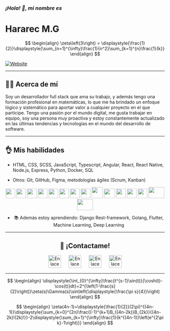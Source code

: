 ### *¡Hola! 👋, mi nombre es*
# Hararec M.G

<div align="center">

$$
\begin{align}
\zeta\left(3\right) = \displaystyle{\frac{1}{2}}\displaystyle{\sum_{n=1}^{\infty}\frac{1}{n^2}\sum_{k=1}^{n}\frac{1}{k}}
\end{align}
$$

</div>

[![Website][shieldsIoLogoWebSite]][webSite]

<hr/>

## 🙋‍♂️ Acerca de mí
Soy un desarrollador full stack que ama su trabajo, y además tengo una formación profesional en matemáticas, lo que me ha brindado un enfoque lógico y sistemático para aportar valor a cualquier proyecto en el que participe. Tengo una pasión por el mundo digital, me gusta trabajar en equipo, soy una persona muy proactiva y estoy constantemente actualizado en las últimas tendencias y tecnologías en el mundo del desarrollo de software.

<hr/>

## 👌 Mis habilidades
- HTML, CSS, SCSS, JavaScript, Typescript, Angular, React, React Native, Node.js, Express, Python<!-- , .NET Core -->, Docker, SQL
<!-- - Desarrollo móvil: Swift, Kotlin, Java, Dart, React Native, Flutter, Ionic, Android Studio, Xcode -->
- Otros: Git, GitHub, Figma,<!-- Docker, --> metodologías ágiles (Scrum, Kanban)

<div display="flex" align="center" justify-content="space-evenly" align-items="center">
<!-- <img margin="0" padding="0" flex-grow="1" flex-shrink="0" src="https://camo.githubusercontent.com/ddab19cf066e0086c8766d3fd2f5cf0e17f41fbb728a1c2b475848ab9266f58a/68747470733a2f2f6564656e742e6769746875622e696f2f537570657254696e7949636f6e732f696d616765732f7376672f646172742e737667" width="30" height="30" /> -->
<!-- <img margin="0" padding="0" flex-grow="1" flex-shrink="0" src="https://camo.githubusercontent.com/a870803f30db1d15495072fa9e946a7fa6a6fc1a47fe12324aaf7509c410fc4a/68747470733a2f2f6564656e742e6769746875622e696f2f537570657254696e7949636f6e732f696d616765732f7376672f6a6176612e737667" width="30" height="30" /> -->
<!-- <img margin="0" padding="0" flex-grow="1" flex-shrink="0" src="https://camo.githubusercontent.com/28f57c54a36d9362f6f20f6a011471a4b0ffc6ad1a6f7b74ced17e922f118fbd/68747470733a2f2f6564656e742e6769746875622e696f2f537570657254696e7949636f6e732f696d616765732f7376672f6b6f746c696e2e737667" width="30" height="30" /> -->
<!-- <img margin="0" padding="0" flex-grow="1" flex-shrink="0" src="https://cdn.worldvectorlogo.com/logos/swift-15.svg" width="30" height="30" /> -->
<!-- <img margin="0" padding="0" flex-grow="1" flex-shrink="0" src="https://camo.githubusercontent.com/750365ec8e10a2a4075ffb09fd644c3176c98638a7c45a79a8a40366a9d64f3a/68747470733a2f2f6564656e742e6769746875622e696f2f537570657254696e7949636f6e732f696d616765732f7376672f666c75747465722e737667" width="30" height="30" /> -->
<!-- <img margin="0" padding="0" flex-grow="1" flex-shrink="0" src="https://uxwing.com/wp-content/themes/uxwing/download/brands-and-social-media/ionic-icon.png" width="30" height="30" /> -->
<img margin="0" padding="0" flex-grow="1" flex-shrink="0" src="https://camo.githubusercontent.com/72e5df59529a42423d671ba4c02bfb327d917517bfff18595c5e5dc17a5abece/68747470733a2f2f6564656e742e6769746875622e696f2f537570657254696e7949636f6e732f696d616765732f7376672f68746d6c352e737667" width="30" height="30" />
<img margin="0" padding="0" flex-grow="1" flex-shrink="0" src="https://camo.githubusercontent.com/b788527f604d8e727fcc90d721984125bced85c8a1c9f8da69c6c4a3e51df3c5/68747470733a2f2f6564656e742e6769746875622e696f2f537570657254696e7949636f6e732f696d616765732f7376672f637373332e737667" width="30" height="30" />
<img margin="0" padding="0" flex-grow="1" flex-shrink="0" src="https://camo.githubusercontent.com/3a61a49321fba37513904864aee93be1873b05f2cb84b9c13a5dfbb534ac17fa/68747470733a2f2f6564656e742e6769746875622e696f2f537570657254696e7949636f6e732f696d616765732f7376672f736173732e737667" width="30" height="30" />
<img margin="0" padding="0" flex-grow="1" flex-shrink="0" src="https://camo.githubusercontent.com/9496882abd182958bcea4238ab44f7eb8928d7a4144c150f18f6c55ceb9b4490/68747470733a2f2f6564656e742e6769746875622e696f2f537570657254696e7949636f6e732f696d616765732f7376672f6a6176617363726970742e737667" width="30" height="30" />
<img margin="0" padding="0" flex-grow="1" flex-shrink="0" src="https://camo.githubusercontent.com/ff660f3b34106793e1a8008592156f3127d8465adc82e103b9f2e0ce012c70ec/68747470733a2f2f6564656e742e6769746875622e696f2f537570657254696e7949636f6e732f696d616765732f7376672f747970657363726970742e737667" width="30" height="30" />
<img margin="0" padding="0" flex-grow="1" flex-shrink="0" src="https://camo.githubusercontent.com/3bb4e08007aeb844bff964ccb7d928b237019cf9c83a37ac66f763cd01d8ce1a/68747470733a2f2f63646e2e737667706f726e2e636f6d2f6c6f676f732f6e6f64656a732d69636f6e2e737667" width="30" height="30" />
<img margin="0" padding="0" flex-grow="1" flex-shrink="0" src="https://camo.githubusercontent.com/aa96ee3a3352c9c3c2161d3e95698d0885a277ab85d617fe77912627d37a3959/68747470733a2f2f6564656e742e6769746875622e696f2f537570657254696e7949636f6e732f696d616765732f7376672f707974686f6e2e737667" width="30" height="30" />
<img margin="0" padding="0" flex-grow="1" flex-shrink="0" src="https://upload.wikimedia.org/wikipedia/commons/a/a7/React-icon.svg" width="30" height="30" />
<img margin="0" padding="0" flex-grow="1" flex-shrink="0" src="https://upload.wikimedia.org/wikipedia/commons/c/cf/Angular_full_color_logo.svg" width="35" height="35" />
<img margin="0" padding="0" flex-grow="1" flex-shrink="0" src="https://upload.wikimedia.org/wikipedia/commons/b/b2/Bootstrap_logo.svg" width="35" height="30" />
<!-- <img margin="0" padding="0" flex-grow="1" flex-shrink="0" src="https://camo.githubusercontent.com/a870803f30db1d15495072fa9e946a7fa6a6fc1a47fe12324aaf7509c410fc4a/68747470733a2f2f6564656e742e6769746875622e696f2f537570657254696e7949636f6e732f696d616765732f7376672f6a6176612e737667" width="30" height="30" /> -->
<img margin="0" padding="0" flex-grow="1" flex-shrink="0" src="https://camo.githubusercontent.com/b9279edfece526123a96af67ea002acdd47e84e5ad05126faa08ab3332f8a9ef/68747470733a2f2f6564656e742e6769746875622e696f2f537570657254696e7949636f6e732f696d616765732f7376672f646f636b65722e737667" width="30" height="30" />
<!-- <img margin="0" padding="0" flex-grow="1" flex-shrink="0" src="https://cdn.cdnlogo.com/logos/c/27/c.svg" width="30" height="30" /> -->
<!-- <img margin="0" padding="0" flex-grow="1" flex-shrink="0" src="https://cdn.worldvectorlogo.com/logos/golang-gopher.svg" width="35" height="35" /> -->
<img margin="0" padding="0" flex-grow="1" flex-shrink="0" src="https://raw.githubusercontent.com/jmnote/z-icons/master/svg/git.svg" width="30" height="30" />
<img margin="0" padding="0" flex-grow="1" flex-shrink="0" src="https://camo.githubusercontent.com/b079fe922f00c4b86f1b724fbc2e8141c468794ce8adbc9b7456e5e1ad09c622/68747470733a2f2f6564656e742e6769746875622e696f2f537570657254696e7949636f6e732f696d616765732f7376672f6769746875622e737667" width="30" height="30" />
<!-- <img margin="0" padding="0" flex-grow="1" flex-shrink="0" src="https://upload.wikimedia.org/wikipedia/commons/9/9c/IntelliJ_IDEA_Icon.svg" width="50" height="35" /> -->
<!-- <img margin="0" padding="0" flex-grow="1" flex-shrink="0" src="https://is2-ssl.mzstatic.com/image/thumb/Purple112/v4/dd/fa/53/ddfa5386-5895-25e0-3ba7-c68336f4c000/Xcode-85-220-0-4-2x-sRGB.png/1200x630bb.png" width="35" height="35" /> -->
<!-- <img margin="0" padding="0" flex-grow="1" flex-shrink="0" src="https://upload.wikimedia.org/wikipedia/commons/9/95/Android_Studio_Icon_3.6.svg" width="50" height="35" /> -->
<!-- <img margin="0" padding="0" flex-grow="1" flex-shrink="0" src="https://upload.wikimedia.org/wikipedia/commons/5/59/Visual_Studio_Icon_2019.svg" width="50" height="35" /> -->
<img margin="0" padding="0" flex-grow="1" flex-shrink="0" src="https://camo.githubusercontent.com/49bf68737c87387f9727b07f8c37d8024fa38bb8add33c08abc4fda283978a5e/68747470733a2f2f63646e2e737667706f726e2e636f6d2f6c6f676f732f636f6e64612e737667" width="50" height="35" />
<img margin="0" padding="0" flex-grow="1" flex-shrink="0" src="https://camo.githubusercontent.com/ed93c2b000a76ceaad1503e7eb9356591b885227e82a36a005b9d3498b303ba5/68747470733a2f2f7777772e766563746f726c6f676f2e7a6f6e652f6c6f676f732f6669676d612f6669676d612d69636f6e2e737667" width="50" height="35" />
<!-- <img margin="0" padding="0" flex-grow="1" flex-shrink="0" src="https://camo.githubusercontent.com/8224804e28d6c0e0ff71792abdd5c129578f42d497bba17734f2e21b1cf134e6/68747470733a2f2f6564656e742e6769746875622e696f2f537570657254696e7949636f6e732f696d616765732f7376672f6170706c652e737667" width="30" height="30" /> -->
<!-- <img margin="0" padding="0" flex-grow="1" flex-shrink="0" src="https://camo.githubusercontent.com/875b2967090ac970937698e92e1bfeefdc6168b9afb428aabfe321e19d549d74/68747470733a2f2f6564656e742e6769746875622e696f2f537570657254696e7949636f6e732f696d616765732f7376672f6c696e75782e737667" width="30" height="30" /> -->
<!-- <img margin="0" padding="0" flex-grow="1" flex-shrink="0" src="https://camo.githubusercontent.com/060acf7e46293144e29fca9e750d2d73af82c51bcb2d7340eb3ff24e9e03c6f0/68747470733a2f2f6564656e742e6769746875622e696f2f537570657254696e7949636f6e732f696d616765732f7376672f64656269616e2e737667" width="30" height="30" /> -->
<!-- <img margin="0" padding="0" flex-grow="1" flex-shrink="0" src="https://camo.githubusercontent.com/05eece38536aac5c8437e2cb46362e545443a80922c5e28463530726a6d186ac/68747470733a2f2f6564656e742e6769746875622e696f2f537570657254696e7949636f6e732f696d616765732f7376672f77696e646f77732e737667" width="50" height="35" /> -->
<div/>

- 📚 Además estoy aprendiendo: Django Rest-framework, Golang, Flutter, Machine Learning, Deep Learning

<hr/>

<!-- ## Proyectos destacados
- Aplicación móvil de seguimiento de actividad física: Desarrollé una aplicación móvil para Android y iOS que permite a los usuarios llevar un registro de su actividad física y hacer seguimiento de sus metas de entrenamiento. Utilicé React Native para el desarrollo de la aplicación y integré funcionalidades como el seguimiento de rutas de GPS y la integración con servicios de terceros como Google Fit.
- Sitio web de venta de productos artesanales: Diseñé y desarrollé un sitio web para una pequeña empresa de productos artesanales utilizando PHP, MySQL y una plantilla de diseño responsive. Integré un sistema de carrito de compras y un panel de administración para que la empresa pudiera gestionar sus productos y pedidos de manera eficiente.
- Aplicación de seguimiento de dieta y nutrición: Desarrollé una aplicación móvil para Android y iOS que permite a los usuarios llevar un registro de su consumo de alimentos y hacer seguimiento de sus objetivos nutricionales. Utilicé React Native para el desarrollo de la aplicación y integré funcionalidades como la integración con bases de datos de alimentos y la opción de escanear códigos de barras para facilitar el registro de alimentos.
- Plataforma de venta en línea de ropa: Diseñé y desarrollé una plataforma de venta en línea para una pequeña empresa de ropa utilizando PHP, MySQL y una plantilla de diseño responsive. Integré un sistema de carrito de compras y un panel de administración para que la empresa pudiera gestionar sus productos y pedidos de manera eficiente. -->

## 📧 ¡Contactame!

<!-- <a href="https://github.com/hararecmg"><img src="https://camo.githubusercontent.com/b079fe922f00c4b86f1b724fbc2e8141c468794ce8adbc9b7456e5e1ad09c622/68747470733a2f2f6564656e742e6769746875622e696f2f537570657254696e7949636f6e732f696d616765732f7376672f6769746875622e737667" alt="Enlace a Github de Hararec MG" style="width: 40px; height: 40px; margin-right: 20px;"></a> -->
<a href="https://www.twitter.com/HararecMG"><img src="https://camo.githubusercontent.com/35b0b8bfbd8840f35607fb56ad0a139047fd5d6e09ceb060c5c6f0a5abd1044c/68747470733a2f2f6564656e742e6769746875622e696f2f537570657254696e7949636f6e732f696d616765732f7376672f747769747465722e737667" alt="Enlace a Facebook de Hararec MG" style="width: 40px; height: 40px; margin-right: 20px;"></a>
<a href="https://www.linkedin.com/in/hararec-medina-gonzález"><img src="https://camo.githubusercontent.com/c8a9c5b414cd812ad6a97a46c29af67239ddaeae08c41724ff7d945fb4c047e5/68747470733a2f2f6564656e742e6769746875622e696f2f537570657254696e7949636f6e732f696d616765732f7376672f6c696e6b6564696e2e737667" alt="Enlace a LinkedIn de Hararec MG" style="width: 40px; height: 40px; margin-right: 20px;"></a>
<a href="https://www.facebook.com/hararec.medinagonzalez?mibextid=ZbWKwL"><img src="https://camo.githubusercontent.com/8f245234577766478eaf3ee72b0615e99bb9ef3eaa56e1c37f75692811181d5c/68747470733a2f2f6564656e742e6769746875622e696f2f537570657254696e7949636f6e732f696d616765732f7376672f66616365626f6f6b2e737667" alt="Enlace a Facebook de Hararec MG" style="width: 40px; height: 40px; margin-right: 20px;"></a>
<a href="mailto:hararecmedina@gmail.com"><img src="https://camo.githubusercontent.com/4a3dd8d10a27c272fd04b2ce8ed1a130606f95ea6a76b5e19ce8b642faa18c27/68747470733a2f2f6564656e742e6769746875622e696f2f537570657254696e7949636f6e732f696d616765732f7376672f676d61696c2e737667" alt="Enlace para enviar un correo electrónico a hararecmedina@gmail.com" style="width: 40px; height: 40px;"></a>

<hr/>

<div align="center">

$$
\begin{align}
\displaystyle{\int_{0}^{\infty}\frac{t^{s-1}\sin(t)}{\cosh(t)-\cos(t)}dt}=2^{\left(1-\frac{s}{2}\right)}\zeta(s)\Gamma(s)\sin\left(\displaystyle{\frac{\pi s}{4}}\right)
\end{align}
$$

</div>

<div align="center">

$$
\begin{align}
\zeta(4n-1)=\displaystyle{\frac{1}{2}}(2\pi)^{(4n-1)}\displaystyle{\sum_{k=0}^{2n}\frac{(-1)^{k+1}B_{(4n-2k)}B_{2k}}{(4n-2k)!(2k)!}}-2\displaystyle{\sum_{k=1}^{\infty}\frac{1}{k^{(4n-1)}\left(e^{2\pi k}-1\right)}}
\end{align}
$$

</div>

[shieldsIoLogoWebSite]: https://img.shields.io/website?style=plastic&up_message=%21visita%20mi%20sitio%20web%21&url=https%3A%2F%2Fhararecmg.github.io%2FPortafolio-webapp%2F
[webSite]: https://hararecmg.github.io/hararec-website/
[linkedin]: www.linkedin.com/in/hararec-medina-gonzález
<!-- https://github.com/edent/SuperTinyIcons -->
<!-- https://github.com/gilbarbara/logos -->
<!-- <img width="350" height="auto" align="right" src="https://github-readme-stats.vercel.app/api/top-langs/?username=hararecmg&layout=compact&theme=radical"> -->
